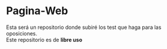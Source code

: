 # Pagina-Web
Esta será un repositorio donde subiré los test que haga para las oposiciones.  
Este repositorio es de **libre uso**  
